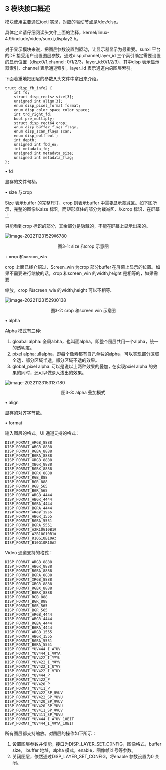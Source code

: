 ## 3 模块接口概述

模块使用主要通过ioctl 实现，对应的驱动节点是/dev/disp。

具体定义请仔细阅读头文件上面的注释，kernel/linux-4.9/include/video/sunxi_display2.h。

对于显示模块来说，把图层参数设置到驱动，让显示器显示为最重要。sunxi 平台的DE 接受用户设置图层参数，通过disp,channel,layer_id 三个索引确定需要设置的显示位置（disp:0/1,channel: 0/1/2/3，layer_id:0/1/2/3)，其中disp 表示显示器索引，channel 表示通道索引，layer_id 表示通道内的图层索引。

下面着重地把图层的参数从头文件中拿出来介绍。

```
truct disp_fb_info2 {
    int fd;
    struct disp_rectsz size[3];
    unsigned int align[3];
    enum disp_pixel_format format;
    enum disp_color_space color_space;
    int trd_right_fd;
    bool pre_multiply;
    struct disp_rect64 crop;
    enum disp_buffer_flags flags;
    enum disp_scan_flags scan;
    enum disp_eotf eotf;
    int depth;
    unsigned int fbd_en;
    int metadata_fd;
    unsigned int metadata_size;
    unsigned int metadata_flag;
};
```

• fd

显存的文件句柄。

• size 与crop

Size 表示buffer 的完整尺寸，crop 则表示buffer 中需要显示裁减区。如下图所示，完整的图像以size 标识，而矩形框住的部分为裁减区，以crop 标识，在屏幕上

只能看到crop 标识的部分，其余部分是隐藏的，不能在屏幕上显示出来的。

![image-20221123152906780](https://photos.100ask.net/Tina-Sdk/Tina_Linux_Display_DevGuide_image-20221123152906780.png)

<center>图3-1: size 和crop 示意图</center>

• crop 和screen_win

crop 上面已经介绍过，Screen_win 为crop 部分buffer 在屏幕上显示的位置。如果不需要进行缩放的话，crop 和screen_win 的width,height 是相等的，如果需要

缩放，crop 和screen_win 的width,height 可以不相等。

![image-20221123152930138](https://photos.100ask.net/Tina-Sdk/Tina_Linux_Display_DevGuide_image-20221123152930138.png)

<center>图3-2: crop 和screen win 示意图</center>

• alpha

Alpha 模式有三种:

1. gloabal alpha: 全局alpha，也叫面alpha，即整个图层共用一个alpha，统一的透明度。
2. pixel alpha: 点alpha，即每个像素都有自己单独的alpha，可以实现部分区域全透，部分区域半透，部分区域不透的效果。
3. global_pixel alpha: 可以是说以上两种效果的叠加，在实现pxiel alpha 的效果的同时，还可以做淡入浅出的效果。

![image-20221123153137180](https://photos.100ask.net/Tina-Sdk/Tina_Linux_Display_DevGuide_image-20221123153137180.png)

<center>图3-3: alpha 叠加模式</center>

• align

显存的对齐字节数。

• format

输入图层的格式。Ui 通道支持的格式：

```
DISP_FORMAT_ARGB_8888
DISP_FORMAT_ABGR_8888
DISP_FORMAT_RGBA_8888
DISP_FORMAT_BGRA_8888
DISP_FORMAT_XRGB_8888
DISP_FORMAT_XBGR_8888
DISP_FORMAT_RGBX_8888
DISP_FORMAT_BGRX_8888
DISP_FORMAT_RGB_888
DISP_FORMAT_BGR_888
DISP_FORMAT_RGB_565
DISP_FORMAT_BGR_565
DISP_FORMAT_ARGB_4444
DISP_FORMAT_ABGR_4444
DISP_FORMAT_RGBA_4444
DISP_FORMAT_BGRA_4444
DISP_FORMAT_ARGB_1555
DISP_FORMAT_ABGR_1555
DISP_FORMAT_RGBA_5551
DISP_FORMAT_BGRA_5551
DISP_FORMAT_A2R10G10B10
DISP_FORMAT_A2B10G10R10
DISP_FORMAT_R10G10B10A2
DISP_FORMAT_B10G10R10A2
```

Video 通道支持的格式：

```
DISP_FORMAT_ARGB_8888
DISP_FORMAT_ABGR_8888
DISP_FORMAT_RGBA_8888
DISP_FORMAT_BGRA_8888
DISP_FORMAT_XRGB_8888
DISP_FORMAT_XBGR_8888
DISP_FORMAT_RGBX_8888
DISP_FORMAT_BGRX_8888
DISP_FORMAT_RGB_888
DISP_FORMAT_BGR_888
DISP_FORMAT_RGB_565
DISP_FORMAT_BGR_565
DISP_FORMAT_ARGB_4444
DISP_FORMAT_ABGR_4444
DISP_FORMAT_RGBA_4444
DISP_FORMAT_BGRA_4444
DISP_FORMAT_ARGB_1555
DISP_FORMAT_ABGR_1555
DISP_FORMAT_RGBA_5551
DISP_FORMAT_BGRA_5551
DISP_FORMAT_YUV444_I_AYUV
DISP_FORMAT_YUV444_I_VUYA
DISP_FORMAT_YUV422_I_YVYU
DISP_FORMAT_YUV422_I_YUYV
DISP_FORMAT_YUV422_I_UYVY
DISP_FORMAT_YUV422_I_VYUY
DISP_FORMAT_YUV444_P
DISP_FORMAT_YUV422_P
DISP_FORMAT_YUV420_P
DISP_FORMAT_YUV411_P
DISP_FORMAT_YUV422_SP_UVUV
DISP_FORMAT_YUV422_SP_VUVU
DISP_FORMAT_YUV420_SP_UVUV
DISP_FORMAT_YUV420_SP_VUVU
DISP_FORMAT_YUV411_SP_UVUV
DISP_FORMAT_YUV411_SP_VUVU
DISP_FORMAT_YUV444_I_AYUV_10BIT
DISP_FORMAT_YUV444_I_VUYA_10BIT
```

所有图层都支持缩放。对图层的操作如下所示：

1. 设置图层参数并使能，接口为DISP_LAYER_SET_CONFIG，图像格式，buffer size，
   buffer 地址，alpha 模式，enable，图像帧id 号等参数。
2. 关闭图层，依然通过DISP_LAYER_SET_CONFIG，将enable 参数设置为0 关闭。

